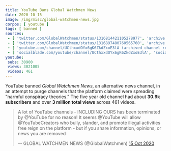 ```yaml
---
title: YouTube Bans Global Watchmen News
date: 2020-10-15
image: /img/misc/global-watchmen-news.jpg
corpos: [ youtube ]
tags: [ banned ]
sources:
 - [ 'twitter.com/GlobalWatchmen/status/1316814421105278977', 'archive.is/sKiUB' ]
 - [ 'twitter.com/GlobalWatchmen/status/1316897480760565760', 'archive.is/C2CZR' ]
 - [ 'youtube.com/channel/UCthxxdOYx6gK6ZkdZxoE3lA (archived channel removal notice)', 'archive.is/cFmEa/image' ]
 - [ 'socialblade.com/youtube/channel/UCthxxdOYx6gK6ZkdZxoE3lA', 'socialblade.com/youtube/channel/UCthxxdOYx6gK6ZkdZxoE3lA' ]
youtube:
 subs: 30900
 views: 3021005
 videos: 461
---
```


YouTube banned _Global Watchmen News_, an alternative news
channel, in an attempt to purge channels that the platform claimed were
spreading "harmful conspiracy theories." The five year old channel had about
**30.9k subscribers** and over **3 million total views** across 461 videos.

> A lot of YouTube channels - INCLUDING OURS has been terminated by @YouTube
> for no reason! It seems @YouTube will allow @YouTubeCreators who bully,
> slander, and promote illegal activities free reign on the platform - but if
> you share information, opinions, or news you are removed
>
> -- GLOBAL WATCHMEN NEWS (@GlobalWatchmen) [15 Oct 2020](https://archive.is/sKiUB)
